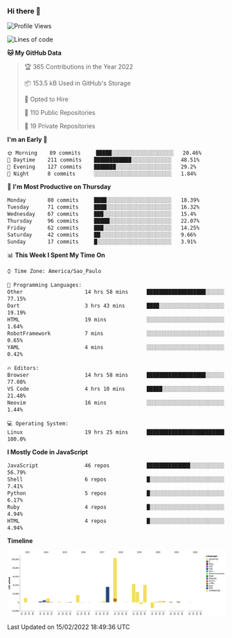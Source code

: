 ### Hi there 👋

<!--START_SECTION:waka-->
![Profile Views](http://img.shields.io/badge/Profile%20Views-8-blue)

![Lines of code](https://img.shields.io/badge/From%20Hello%20World%20I%27ve%20Written-292%20Thousand%20lines%20of%20code-blue)

**🐱 My GitHub Data** 

> 🏆 365 Contributions in the Year 2022
 > 
> 📦 153.5 kB Used in GitHub's Storage 
 > 
> 💼 Opted to Hire
 > 
> 📜 110 Public Repositories 
 > 
> 🔑 19 Private Repositories  
 > 
**I'm an Early 🐤** 

```text
🌞 Morning    89 commits     █████░░░░░░░░░░░░░░░░░░░░   20.46% 
🌆 Daytime    211 commits    ████████████░░░░░░░░░░░░░   48.51% 
🌃 Evening    127 commits    ███████░░░░░░░░░░░░░░░░░░   29.2% 
🌙 Night      8 commits      ░░░░░░░░░░░░░░░░░░░░░░░░░   1.84%

```
📅 **I'm Most Productive on Thursday** 

```text
Monday       80 commits     ████░░░░░░░░░░░░░░░░░░░░░   18.39% 
Tuesday      71 commits     ████░░░░░░░░░░░░░░░░░░░░░   16.32% 
Wednesday    67 commits     ███░░░░░░░░░░░░░░░░░░░░░░   15.4% 
Thursday     96 commits     █████░░░░░░░░░░░░░░░░░░░░   22.07% 
Friday       62 commits     ███░░░░░░░░░░░░░░░░░░░░░░   14.25% 
Saturday     42 commits     ██░░░░░░░░░░░░░░░░░░░░░░░   9.66% 
Sunday       17 commits     █░░░░░░░░░░░░░░░░░░░░░░░░   3.91%

```


📊 **This Week I Spent My Time On** 

```text
⌚︎ Time Zone: America/Sao_Paulo

💬 Programming Languages: 
Other                    14 hrs 58 mins      ███████████████████░░░░░░   77.15% 
Dart                     3 hrs 43 mins       ████░░░░░░░░░░░░░░░░░░░░░   19.19% 
HTML                     19 mins             ░░░░░░░░░░░░░░░░░░░░░░░░░   1.64% 
RobotFramework           7 mins              ░░░░░░░░░░░░░░░░░░░░░░░░░   0.65% 
YAML                     4 mins              ░░░░░░░░░░░░░░░░░░░░░░░░░   0.42%

🔥 Editors: 
Browser                  14 hrs 58 mins      ███████████████████░░░░░░   77.08% 
VS Code                  4 hrs 10 mins       █████░░░░░░░░░░░░░░░░░░░░   21.48% 
Neovim                   16 mins             ░░░░░░░░░░░░░░░░░░░░░░░░░   1.44%

💻 Operating System: 
Linux                    19 hrs 25 mins      █████████████████████████   100.0%

```

**I Mostly Code in JavaScript** 

```text
JavaScript               46 repos            ██████████████░░░░░░░░░░░   56.79% 
Shell                    6 repos             █░░░░░░░░░░░░░░░░░░░░░░░░   7.41% 
Python                   5 repos             █░░░░░░░░░░░░░░░░░░░░░░░░   6.17% 
Ruby                     4 repos             █░░░░░░░░░░░░░░░░░░░░░░░░   4.94% 
HTML                     4 repos             █░░░░░░░░░░░░░░░░░░░░░░░░   4.94%

```


**Timeline**

![Chart not found](https://raw.githubusercontent.com/jampow/jampow/master/charts/bar_graph.png) 


 Last Updated on 15/02/2022 18:49:36 UTC
<!--END_SECTION:waka-->
